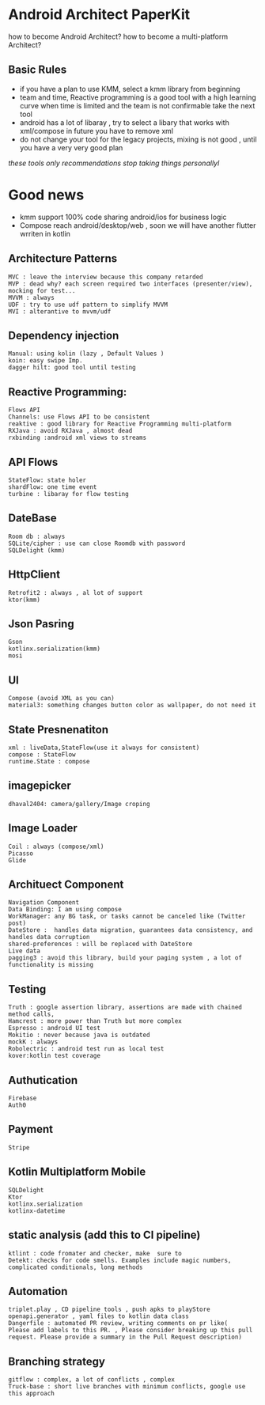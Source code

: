 # Android Architect  PaperKit
how to become Android Architect? 
how to become a multi-platform Architect? 

## Basic Rules
- if you have a plan to use KMM, select a kmm library from beginning 
- team and time, Reactive programming is a good tool with a high learning curve when time is limited and the team is not confirmable take the next tool
- android has a lot of libaray , try to select a libary that works with xml/compose in future you have to remove xml 
- do not change your tool for the legacy projects, mixing is not good , until you have a very very good plan

_these tools only recommendations stop taking things personallyl_

# Good news 
- kmm support 100% code sharing android/ios for business logic
- Compose reach android/desktop/web , soon we will have another flutter wrriten in kotlin

## Architecture Patterns
    MVC : leave the interview because this company retarded
    MVP : dead why? each screen required two interfaces (presenter/view), mocking for test...
    MVVM : always 
    UDF : try to use udf pattern to simplify MVVM 
    MVI : alterantive to mvvm/udf
   
## Dependency injection 
    Manual: using kolin (lazy , Default Values )
    koin: easy swipe Imp.
    dagger hilt: good tool until testing
    
## Reactive Programming:
    Flows API  
    Channels: use Flows API to be consistent 
    reaktive : good library for Reactive Programming multi-platform
    RXJava : avoid RXJava , almost dead  
    rxbinding :android xml views to streams
    
## API Flows
    StateFlow: state holer
    shardFlow: one time event
    turbine : libaray for flow testing

## DateBase
    Room db : always
    SQLite/cipher : use can close Roomdb with password 
    SQLDelight (kmm)
         
## HttpClient
    Retrofit2 : always , al lot of support
    ktor(kmm)
        
## Json Pasring 
    Gson
    kotlinx.serialization(kmm)
    mosi
    
## UI
    Compose (avoid XML as you can)
    material3: something changes button color as wallpaper, do not need it
    
## State Presnenatiton 
    xml : liveData,StateFlow(use it always for consistent)
    compose : StateFlow
    runtime.State : compose

## imagepicker
    dhaval2404: camera/gallery/Image croping
   
## Image Loader
    Coil : always (compose/xml)
    Picasso
    Glide
    
## Archituect Component
    Navigation Component
    Data Binding: I am using compose
    WorkManager: any BG task, or tasks cannot be canceled like (Twitter post)
    DateStore :  handles data migration, guarantees data consistency, and handles data corruption
    shared-preferences : will be replaced with DateStore 
    Live data
    pagging3 : avoid this library, build your paging system , a lot of functionality is missing
     
## Testing 
    Truth : google assertion library, assertions are made with chained method calls,
    Hamcrest : more power than Truth but more complex
    Espresso : android UI test
    Mokitio : never because java is outdated 
    mockK : always
    Robolectric : android test run as local test
    kover:kotlin test coverage
    
## Authutication
    Firebase 
    Auth0

## Payment 
    Stripe

## Kotlin Multiplatform Mobile
    SQLDelight
    Ktor
    kotlinx.serialization
    kotlinx-datetime
        
## static analysis (add this to CI pipeline)
    ktlint : code fromater and checker, make  sure to 
    Detekt: checks for code smells. Examples include magic numbers, complicated conditionals, long methods  
     
## Automation 
    triplet.play , CD pipeline tools , push apks to playStore
    openapi.generator , yaml files to kotlin data class 
    Dangerfile : automated PR review, writing comments on pr like(
    Please add labels to this PR. , Please consider breaking up this pull request. Please provide a summary in the Pull Request description)
    
## Branching strategy 
    gitflow : complex, a lot of conflicts , complex
    Truck-base : short live branches with minimum conflicts, google use this approach
